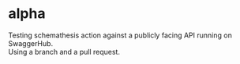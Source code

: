 # alpha
Testing schemathesis action against a publicly facing API running on SwaggerHub.<BR>
Using a branch and a pull request.
